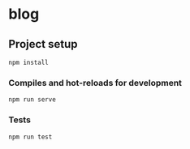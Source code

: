 # blog

## Project setup
```
npm install
```

### Compiles and hot-reloads for development
```
npm run serve
```

### Tests
```
npm run test
```

